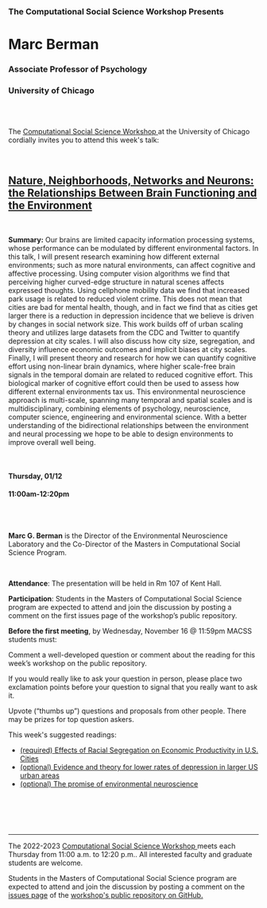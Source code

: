 <br>

<h3 class=pfblock-header> The Computational Social Science Workshop Presents </h3>

<h1 class=pfblock-header3> Marc Berman</h1>
<h3 class=pfblock-header3> Associate Professor of Psychology </h3>
<h3 class=pfblock-header3> University of Chicago </h3>

<br><br>

<p class=pfblock-header3>The <a href="https://macss.uchicago.edu/content/computation-workshop"> Computational Social Science Workshop </a> at the University of Chicago cordially invites you to attend this week's talk:</p>

<br>

<div class=pfblock-header3>
<h2 class=pfblock-header>
  <a href=https://github.com/uchicago-computation-workshop/Winter2023/blob/main/01_12_Berman/Stier_etal_Segregation_Prod_arxiv_2022.pdf> Nature, Neighborhoods, Networks and Neurons: the Relationships Between Brain Functioning and the Environment </a>
</h2>

<br>
</div>

<p class=footertext2>

**Summary:** Our brains are limited capacity information processing systems, whose performance can be modulated by different environmental factors.  In this talk, I will present research examining how different external environments; such as more natural environments, can affect cognitive and affective processing. Using computer vision algorithms we find that perceiving higher curved-edge structure in natural scenes affects expressed thoughts. Using cellphone mobility data we find that increased park usage is related to reduced violent crime.  This does not mean that cities are bad for mental health, though, and in fact we find that as cities get larger there is a reduction in depression incidence that we believe is driven by changes in social network size. This work builds off of urban scaling theory and utilizes large datasets from the CDC and Twitter to quantify depression at city scales.  I will also discuss how city size, segregation, and diversity influence economic outcomes and implicit biases at city scales. Finally, I will present theory and research for how we can quantify cognitive effort using non-linear brain dynamics, where higher scale-free brain signals in the temporal domain are related to reduced cognitive effort. This biological marker of cognitive effort could then be used to assess how different external environments tax us.  This environmental neuroscience approach is multi-scale, spanning many temporal and spatial scales and is multidisciplinary, combining elements of psychology, neuroscience, computer science, engineering and environmental science.  With a better understanding of the bidirectional relationships between the environment and neural processing we hope to be able to design environments to improve overall well being.

</p>

<br>

<h4 class=pfblock-header3> Thursday, 01/12 </h4>
<h4 class=pfblock-header3> 11:00am-12:20pm </h4>

<br><br>

<p class=footertext2>

**Marc G. Berman** is the Director of the Environmental Neuroscience Laboratory and the Co-Director of the Masters in Computational Social Science Program.
</p>

<br>

<p class=footertext2>

**Attendance**: The presentation will be held in Rm 107 of Kent Hall.

**Participation**: Students in the Masters of Computational Social Science program are expected to attend and join the discussion by posting a comment on the first issues page of the workshop’s public repository.

**Before the first meeting**, by Wednesday, November 16 @ 11:59pm MACSS students must:

Comment a well-developed question or comment about the reading for this week’s workshop on the public repository.

If you would really like to ask your question in person, please place two exclamation points before your question to signal that you really want to ask it.

Upvote (“thumbs up”) questions and proposals from other people. There may be prizes for top question askers.
</p>

This week's suggested readings:

- [(required) Effects of Racial Segregation on Economic Productivity in U.S. Cities](https://github.com/uchicago-computation-workshop/Winter2023/blob/main/01_12_Berman/Stier_etal_Segregation_Prod_arxiv_2022.pdf)
- [(optional) Evidence and theory for lower rates of depression in larger US urban areas](https://github.com/uchicago-computation-workshop/Winter2023/blob/main/01_12_Berman/Stier_etal_PNAS_2021.pdf)
- [(optional) The promise of environmental neuroscience](https://github.com/uchicago-computation-workshop/Winter2023/blob/main/01_12_Berman/Berman_et_al-2019-Nature_Human_Behaviour.pdf)
<br>

<br><br>

---

<p class=footertext> The 2022-2023 <a href="https://macss.uchicago.edu/content/computation-workshop"> Computational Social Science Workshop </a> meets each Thursday from 11:00 a.m. to 12:20 p.m.. All interested faculty and graduate students are welcome.</p>

<p class=footertext>Students in the Masters of Computational Social Science program are expected to attend and join the discussion by posting a comment on the <a href=https://github.com/uchicago-computation-workshop/Winter2023/issues/1>issues page</a> of the <a href=https://github.com/uchicago-computation-workshop/Winter2023>workshop's public repository on GitHub.</a></p>
